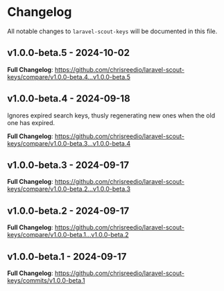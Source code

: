 # Changelog

All notable changes to `laravel-scout-keys` will be documented in this file.

## v1.0.0-beta.5 - 2024-10-02

**Full Changelog**: https://github.com/chrisreedio/laravel-scout-keys/compare/v1.0.0-beta.4...v1.0.0-beta.5

## v1.0.0-beta.4 - 2024-09-18

Ignores expired search keys, thusly regenerating new ones when the old one has expired.

**Full Changelog**: https://github.com/chrisreedio/laravel-scout-keys/compare/v1.0.0-beta.3...v1.0.0-beta.4

## v1.0.0-beta.3 - 2024-09-17

**Full Changelog**: https://github.com/chrisreedio/laravel-scout-keys/compare/v1.0.0-beta.2...v1.0.0-beta.3

## v1.0.0-beta.2 - 2024-09-17

**Full Changelog**: https://github.com/chrisreedio/laravel-scout-keys/compare/v1.0.0-beta.1...v1.0.0-beta.2

## v1.0.0-beta.1 - 2024-09-17

**Full Changelog**: https://github.com/chrisreedio/laravel-scout-keys/commits/v1.0.0-beta.1
